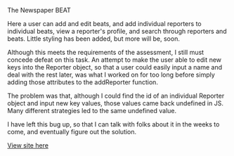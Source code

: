 The Newspaper BEAT

Here a user can add and edit beats, and add individual reporters to individual beats, view a reporter's profile, and search through reporters and beats.  Little styling has been added, but more will be, soon.

Although this meets the requirements of the assessment, I still must concede defeat on this task.  An attempt to make the user able to edit new keys into the Reporter object, so that a user could easily input a name and deal with the rest later, was what I worked on for too long before simply adding those attributes to the addReporter function.

The problem was that, although I could find the id of an individual Reporter object and input new key values, those values came back undefined in JS.  Many different strategies led to the same undefined value.  

I have left this bug up, so that I can talk with folks about it in the weeks to come, and eventually figure out the solution. 

[View site here](http//jklmaynard.github.io/newspaperBeats)
